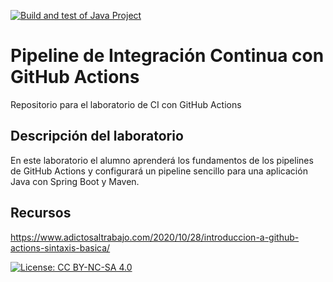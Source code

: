[![Build and test of Java Project](https://github.com/ETSISI-EMS/ems2024-lab-1-3-ci-github-actions-joseph-egusquiza/actions/workflows/main.yml/badge.svg)](https://github.com/ETSISI-EMS/ems2024-lab-1-3-ci-github-actions-joseph-egusquiza/actions/workflows/main.yml)
# Pipeline de Integración Continua con GitHub Actions

Repositorio para el laboratorio de CI con GitHub Actions

## Descripción del laboratorio

En este laboratorio el alumno aprenderá los fundamentos de los pipelines de GitHub Actions y configurará un pipeline
sencillo para una aplicación Java con Spring Boot y Maven. 

## Recursos
https://www.adictosaltrabajo.com/2020/10/28/introduccion-a-github-actions-sintaxis-basica/

[![License: CC BY-NC-SA 4.0](https://img.shields.io/badge/License-CC_BY--NC--SA_4.0-lightgrey.svg)](https://creativecommons.org/licenses/by-nc-sa/4.0/)

